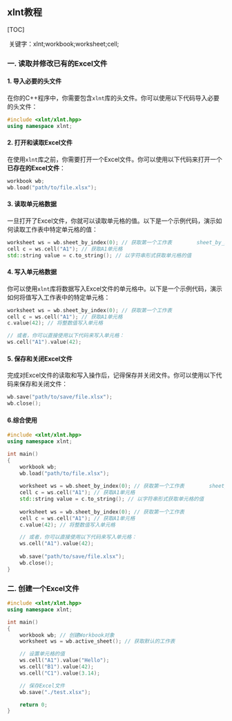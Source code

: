 ## xlnt教程

[TOC]

​	关键字：xlnt;workbook;worksheet;cell;

### 一. 读取并修改已有的Excel文件

#### 1. 导入必要的头文件

在你的C++程序中，你需要包含`xlnt`库的头文件。你可以使用以下代码导入必要的头文件：

```cpp
#include <xlnt/xlnt.hpp>
using namespace xlnt;
```

#### 2. 打开和读取Excel文件

在使用`xlnt`库之前，你需要打开一个Excel文件。你可以使用以下代码来打开一个**已存在的Excel文件**：

```cpp
workbook wb;
wb.load("path/to/file.xlsx");
```

#### 3. 读取单元格数据

一旦打开了Excel文件，你就可以读取单元格的值。以下是一个示例代码，演示如何读取工作表中特定单元格的值：

```cpp
worksheet ws = wb.sheet_by_index(0); // 获取第一个工作表		sheet_by_id/sheet_by_title
cell c = ws.cell("A1"); // 获取A1单元格
std::string value = c.to_string(); // 以字符串形式获取单元格的值
```

#### 4. 写入单元格数据

你可以使用`xlnt`库将数据写入Excel文件的单元格中。以下是一个示例代码，演示如何将值写入工作表中的特定单元格：

```cpp
worksheet ws = wb.sheet_by_index(0); // 获取第一个工作表
cell c = ws.cell("A1"); // 获取A1单元格
c.value(42); // 将整数值写入单元格

// 或者，你可以直接使用以下代码来写入单元格：
ws.cell("A1").value(42);
```

#### 5. 保存和关闭Excel文件

完成对Excel文件的读取和写入操作后，记得保存并关闭文件。你可以使用以下代码来保存和关闭文件：

```cpp
wb.save("path/to/save/file.xlsx");
wb.close();
```

#### 6.综合使用

```C++
#include <xlnt/xlnt.hpp>
using namespace xlnt;

int main()
{
    workbook wb;
	wb.load("path/to/file.xlsx");
    
    worksheet ws = wb.sheet_by_index(0); // 获取第一个工作表		sheet_by_id/sheet_by_title
	cell c = ws.cell("A1"); // 获取A1单元格
	std::string value = c.to_string(); // 以字符串形式获取单元格的值
    
    worksheet ws = wb.sheet_by_index(0); // 获取第一个工作表
    cell c = ws.cell("A1"); // 获取A1单元格
    c.value(42); // 将整数值写入单元格

    // 或者，你可以直接使用以下代码来写入单元格：
    ws.cell("A1").value(42);
    
    wb.save("path/to/save/file.xlsx");
	wb.close();
}
```

### 二. 创建一个Excel文件

```C++
#include <xlnt/xlnt.hpp>
using namespace xlnt;

int main()
{
    workbook wb; // 创建Workbook对象
    worksheet ws = wb.active_sheet(); // 获取默认的工作表

    // 设置单元格的值
    ws.cell("A1").value("Hello");
    ws.cell("B1").value(42);
    ws.cell("C1").value(3.14);

    // 保存Excel文件
    wb.save("./test.xlsx");

    return 0;
}

```


